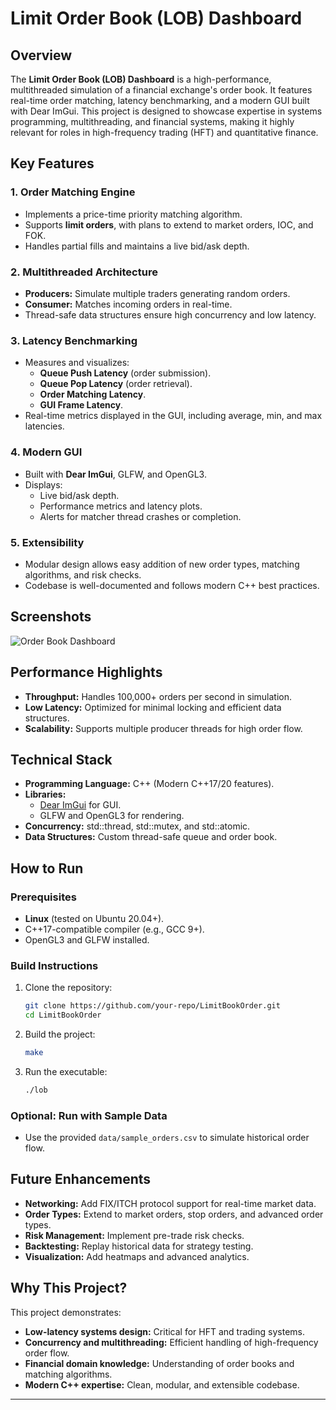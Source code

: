 # Limit Order Book (LOB) Dashboard

## Overview
The **Limit Order Book (LOB) Dashboard** is a high-performance, multithreaded simulation of a financial exchange's order book. It features real-time order matching, latency benchmarking, and a modern GUI built with Dear ImGui. This project is designed to showcase expertise in systems programming, multithreading, and financial systems, making it highly relevant for roles in high-frequency trading (HFT) and quantitative finance.

## Key Features

### 1. **Order Matching Engine**
- Implements a price-time priority matching algorithm.
- Supports **limit orders**, with plans to extend to market orders, IOC, and FOK.
- Handles partial fills and maintains a live bid/ask depth.

### 2. **Multithreaded Architecture**
- **Producers:** Simulate multiple traders generating random orders.
- **Consumer:** Matches incoming orders in real-time.
- Thread-safe data structures ensure high concurrency and low latency.

### 3. **Latency Benchmarking**
- Measures and visualizes:
  - **Queue Push Latency** (order submission).
  - **Queue Pop Latency** (order retrieval).
  - **Order Matching Latency**.
  - **GUI Frame Latency**.
- Real-time metrics displayed in the GUI, including average, min, and max latencies.

### 4. **Modern GUI**
- Built with **Dear ImGui**, GLFW, and OpenGL3.
- Displays:
  - Live bid/ask depth.
  - Performance metrics and latency plots.
  - Alerts for matcher thread crashes or completion.

### 5. **Extensibility**
- Modular design allows easy addition of new order types, matching algorithms, and risk checks.
- Codebase is well-documented and follows modern C++ best practices.

## Screenshots
![Order Book Dashboard](data/sample_screenshot.png)

## Performance Highlights
- **Throughput:** Handles 100,000+ orders per second in simulation.
- **Low Latency:** Optimized for minimal locking and efficient data structures.
- **Scalability:** Supports multiple producer threads for high order flow.

## Technical Stack
- **Programming Language:** C++ (Modern C++17/20 features).
- **Libraries:**
  - [Dear ImGui](https://github.com/ocornut/imgui) for GUI.
  - GLFW and OpenGL3 for rendering.
- **Concurrency:** std::thread, std::mutex, and std::atomic.
- **Data Structures:** Custom thread-safe queue and order book.

## How to Run

### Prerequisites
- **Linux** (tested on Ubuntu 20.04+).
- C++17-compatible compiler (e.g., GCC 9+).
- OpenGL3 and GLFW installed.

### Build Instructions
1. Clone the repository:
   ```bash
   git clone https://github.com/your-repo/LimitBookOrder.git
   cd LimitBookOrder
   ```
2. Build the project:
   ```bash
   make
   ```
3. Run the executable:
   ```bash
   ./lob
   ```

### Optional: Run with Sample Data
- Use the provided `data/sample_orders.csv` to simulate historical order flow.

## Future Enhancements
- **Networking:** Add FIX/ITCH protocol support for real-time market data.
- **Order Types:** Extend to market orders, stop orders, and advanced order types.
- **Risk Management:** Implement pre-trade risk checks.
- **Backtesting:** Replay historical data for strategy testing.
- **Visualization:** Add heatmaps and advanced analytics.

## Why This Project?
This project demonstrates:
- **Low-latency systems design:** Critical for HFT and trading systems.
- **Concurrency and multithreading:** Efficient handling of high-frequency order flow.
- **Financial domain knowledge:** Understanding of order books and matching algorithms.
- **Modern C++ expertise:** Clean, modular, and extensible codebase.
---

